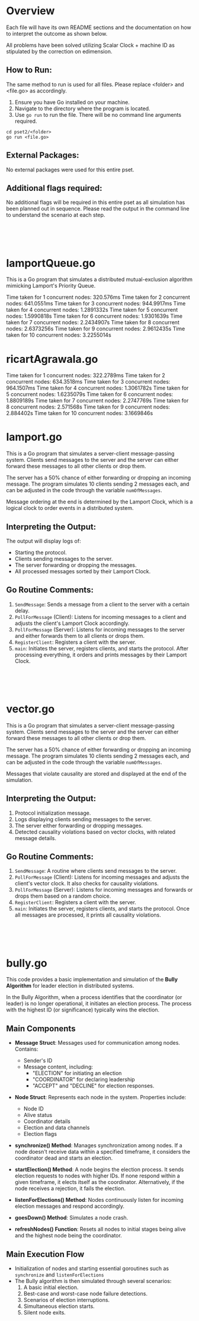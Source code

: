 # Overview
Each file will have its own README sections and the documentation on how to interpret the outcome as shown below.

All problems have been solved utilizing Scalar Clock + machine ID as stipulated by the correction on edimension.

## How to Run:
The same method to run is used for all files. Please replace \<folder\> and \<file.go\> as accordingly.

1. Ensure you have Go installed on your machine.
2. Navigate to the directory where the program is located.
3. Use `go run` to run the file. There will be no command line arguments required.
```
cd pset2/<folder>
go run <file.go>
```

## External Packages:
No external packages were used for this entire pset.

## Additional flags required:
No additional flags will be required in this entire pset as all simulation has been planned out in sequence. Please read the output in the command line to understand the scenario at each step.

<br><br><br>

# lamportQueue.go
This is a Go program that simulates a distributed mutual-exclusion algorithm mimicking Lamport's Priority Queue. 


Time taken for 1 concurrent nodes: 320.576ms
Time taken for 2 concurrent nodes: 641.0551ms
Time taken for 3 concurrent nodes: 944.9917ms
Time taken for 4 concurrent nodes: 1.2891332s
Time taken for 5 concurrent nodes: 1.5990818s
Time taken for 6 concurrent nodes: 1.9301639s
Time taken for 7 concurrent nodes: 2.2434907s
Time taken for 8 concurrent nodes: 2.6373256s
Time taken for 9 concurrent nodes: 2.9612435s
Time taken for 10 concurrent nodes: 3.2255014s

# ricartAgrawala.go
Time taken for 1 concurrent nodes: 322.2789ms
Time taken for 2 concurrent nodes: 634.3518ms
Time taken for 3 concurrent nodes: 964.1507ms
Time taken for 4 concurrent nodes: 1.3061782s
Time taken for 5 concurrent nodes: 1.6235079s
Time taken for 6 concurrent nodes: 1.8809189s
Time taken for 7 concurrent nodes: 2.2747769s
Time taken for 8 concurrent nodes: 2.571568s
Time taken for 9 concurrent nodes: 2.884402s
Time taken for 10 concurrent nodes: 3.1669846s


# lamport.go
This is a Go program that simulates a server-client message-passing system. Clients send messages to the server and the server can either forward these messages to all other clients or drop them. 

The server has a 50% chance of either forwarding or dropping an incoming message. The program simulates 10 clients sending 2 messages each, and can be adjusted in the code through the variable `numOfMessages`. 

Message ordering at the end is determined by the Lamport Clock, which is a logical clock to order events in a distributed system.


## Interpreting the Output:
The output will display logs of:

- Starting the protocol.
- Clients sending messages to the server.
- The server forwarding or dropping the messages.
- All processed messages sorted by their Lamport Clock.

## Go Routine Comments:
1. `SendMessage`: Sends a message from a client to the server with a certain delay.
2. `PollForMessage` (Client): Listens for incoming messages to a client and adjusts the client's Lamport Clock accordingly.
3. `PollForMessage` (Server): Listens for incoming messages to the server and either forwards them to all clients or drops them.
4. `RegisterClient`: Registers a client with the server.
5. `main`: Initiates the server, registers clients, and starts the protocol. After processing everything, it orders and prints messages by their Lamport Clock.

<br><br><br>

# vector.go
This is a Go program that simulates a server-client message-passing system. Clients send messages to the server and the server can either forward these messages to all other clients or drop them. 

The server has a 50% chance of either forwarding or dropping an incoming message. The program simulates 10 clients sending 2 messages each, and can be adjusted in the code through the variable `numOfMessages`. 

Messages that violate causality are stored and displayed at the end of the simulation.

## Interpreting the Output:

1. Protocol initialization message.
2. Logs displaying clients sending messages to the server.
3. The server either forwarding or dropping messages.
4. Detected causality violations based on vector clocks, with related message details.

## Go Routine Comments:

1. `SendMessage`: A routine where clients send messages to the server. 
2. `PollForMessage` (Client): Listens for incoming messages and adjusts the client's vector clock. It also checks for causality violations.
3. `PollForMessage` (Server): Listens for incoming messages and forwards or drops them based on a random choice.
4. `RegisterClient`: Registers a client with the server.
5. `main`: Initiates the server, registers clients, and starts the protocol. Once all messages are processed, it prints all causality violations.

<br><br><br>

# bully.go

This code provides a basic implementation and simulation of the **Bully Algorithm** for leader election in distributed systems. 

In the Bully Algorithm, when a process identifies that the coordinator (or leader) is no longer operational, it initiates an election process. The process with the highest ID (or significance) typically wins the election.

## Main Components

- **Message Struct**: Messages used for communication among nodes. Contains:
  - Sender's ID
  - Message content, including:
    - "ELECTION" for initiating an election
    - "COORDINATOR" for declaring leadership
    - "ACCEPT" and "DECLINE" for election responses.

- **Node Struct**: Represents each node in the system. Properties include:
  - Node ID
  - Alive status
  - Coordinator details
  - Election and data channels
  - Election flags

- **synchronize() Method**: Manages synchronization among nodes. If a node doesn't receive data within a specified timeframe, it considers the coordinator dead and starts an election.

- **startElection() Method**: A node begins the election process. It sends election requests to nodes with higher IDs. If none respond within a given timeframe, it elects itself as the coordinator. Alternatively, if the node receives a rejection, it fails the election.

- **listenForElections() Method**: Nodes continuously listen for incoming election messages and respond accordingly. 

- **goesDown() Method**: Simulates a node crash.

- **refreshNodes() Function**: Resets all nodes to initial stages being alive and the highest node being the coordinator.

## Main Execution Flow

- Initialization of nodes and starting essential goroutines such as `synchronize` and `listenForElections`
- The Bully algorithm is then simulated through several scenarios:
  1. A basic initial election.
  2. Best-case and worst-case node failure detections.
  3. Scenarios of election interruptions.
  4. Simultaneous election starts.
  5. Silent node exits.